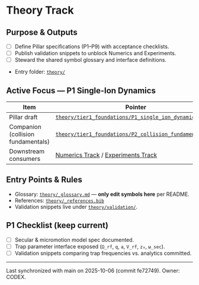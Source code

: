 # Theory Track

## Purpose & Outputs
- [ ] Define Pillar specifications (P1–P9) with acceptance checklists.
- [ ] Publish validation snippets to unblock Numerics and Experiments.
- [ ] Steward the shared symbol glossary and interface definitions.
- Entry folder: [`theory/`](../../tree/main/theory/)

## Active Focus — P1 Single-Ion Dynamics
| Item | Pointer |
| --- | --- |
| Pillar draft | [`theory/tier1_foundations/P1_single_ion_dynamics.md`](../../blob/main/theory/tier1_foundations/P1_single_ion_dynamics.md) |
| Companion (collision fundamentals) | [`theory/tier1_foundations/P2_collision_fundamentals.md`](../../blob/main/theory/tier1_foundations/P2_collision_fundamentals.md) |
| Downstream consumers | [Numerics Track](Numerics_Track) / [Experiments Track](Experiments_Track) |

## Entry Points & Rules
- Glossary: [`theory/_glossary.md`](../../blob/main/theory/_glossary.md) — **only edit symbols here** per README.
- References: [`theory/_references.bib`](../../blob/main/theory/_references.bib)
- Validation snippets live under [`theory/validation/`](../../tree/main/theory/validation/).

## P1 Checklist (keep current)
- [ ] Secular & micromotion model spec documented.
- [ ] Trap parameter interface exposed (`Ω_rf`, `q`, `a`, `V_rf`, `z₀`, `ω_sec`).
- [ ] Validation snippets comparing trap frequencies vs. analytics committed.

---
Last synchronized with main on 2025-10-06 (commit fe72749). Owner: CODEX.
